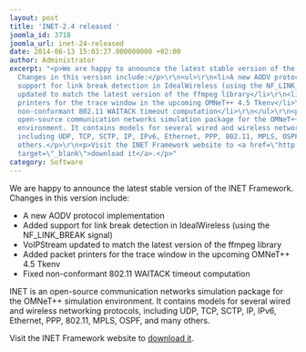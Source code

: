 ```yaml
---
layout: post
title: 'INET-2.4 released '
joomla_id: 3718
joomla_url: inet-24-released
date: 2014-06-13 15:03:27.000000000 +02:00
author: Administrator
excerpt: "<p>We are happy to announce the latest stable version of the INET Framework.
  Changes in this version include:</p>\r\n<ul>\r\n<li>A new AODV protocol implementation</li>\r\n<li>Added
  support for link break detection in IdealWireless (using the NF_LINK_BREAK signal)</li>\r\n<li>VoIPStream
  updated to match the latest version of the ffmpeg library</li>\r\n<li>Added packet
  printers for the trace window in the upcoming OMNeT++ 4.5 Tkenv</li>\r\n<li>Fixed
  non-conformant 802.11 WAITACK timeout computation</li>\r\n</ul>\r\n<p>INET is an
  open-source communication networks simulation package for the OMNeT++ simulation
  environment. It contains models for several wired and wireless networking protocols,
  including UDP, TCP, SCTP, IP, IPv6, Ethernet, PPP, 802.11, MPLS, OSPF, and many
  others.</p>\r\n<p>Visit the INET Framework website to <a href=\"http://inet.omnetpp.org/index.php?n=Main.Download\"
  target=\"_blank\">download it</a>.</p>"
category: Software
---
```

<p>We are happy to announce the latest stable version of the INET Framework. Changes in this version include:</p>
<ul>
<li>A new AODV protocol implementation</li>
<li>Added support for link break detection in IdealWireless (using the NF_LINK_BREAK signal)</li>
<li>VoIPStream updated to match the latest version of the ffmpeg library</li>
<li>Added packet printers for the trace window in the upcoming OMNeT++ 4.5 Tkenv</li>
<li>Fixed non-conformant 802.11 WAITACK timeout computation</li>
</ul>
<p>INET is an open-source communication networks simulation package for the OMNeT++ simulation environment. It contains models for several wired and wireless networking protocols, including UDP, TCP, SCTP, IP, IPv6, Ethernet, PPP, 802.11, MPLS, OSPF, and many others.</p>
<p>Visit the INET Framework website to <a href="http://inet.omnetpp.org/index.php?n=Main.Download" target="_blank">download it</a>.</p>
